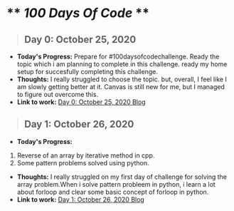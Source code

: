 # ** *100 Days Of Code* ** 
> ## **Day 0: October 25, 2020**        
* **Today's Progress:** Prepare for #100daysofcodechallenge. Ready the topic which i am planning to complete in this challenge. ready my home setup for succesfully completing this challenge. 
* **Thoughts:** I really struggled to choose the topic. but, overall, I feel like I am slowly getting better at it. Canvas is still new for me, but I managed to figure out overcome this.    
* **Link to work:** [Day 0: October 25, 2020 Blog](https://codewithbikram.blogspot.com/2020/10/ive-joined-100daysofcode-challenge-two.html)

> ## **Day 1: October 26, 2020**        
* **Today's Progress:** 
1. Reverse of an array by iterative method in cpp.
2. Some pattern problems solved using python.
* **Thoughts:** I really struggled on my first day of challenge for solving the array problem.When i solve pattern probleem in python, i learn a lot about forloop and clear some basic concept of forloop in python.  
* **Link to work:** [Day 1: October 26, 2020 Blog](https://codewithbikram.blogspot.com/2020/10/day-1-26-october-2020.html)
